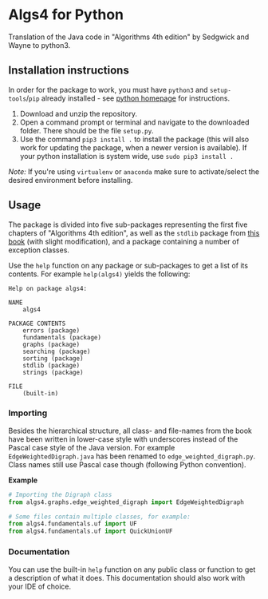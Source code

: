 # Algs4 for Python

Translation of the Java code in "Algorithms 4th edition" by Sedgwick and Wayne to python3.



## Installation instructions

In order for the package to work, you must have `python3` and `setup-tools`/`pip` already installed - see [python homepage](https://python.org) for instructions.

1. Download and unzip the repository.
2. Open a command prompt or terminal and navigate to the downloaded folder. There should be the file `setup.py`.
3. Use the command `pip3 install .` to install the package (this will also work for updating the package, when a newer version is available).  If your python installation is system wide, use `sudo pip3 install .`

*Note:* If you're using `virtualenv` or `anaconda` make sure to activate/select the desired environment before installing.



## Usage

The package is divided into five sub-packages representing the first five chapters of "Algorithms 4th edition", as well as the `stdlib` package from [this book](https://introcs.cs.princeton.edu/python/code/) (with slight modification), and a package containing a number of exception classes. 

Use the `help` function on any package or sub-packages to get a list of its contents. For example `help(algs4)` yields the following:

```
Help on package algs4:

NAME
    algs4

PACKAGE CONTENTS
    errors (package)
    fundamentals (package)
    graphs (package)
    searching (package)
    sorting (package)
    stdlib (package)
    strings (package)

FILE
    (built-in)
```



### Importing

Besides the hierarchical structure, all class- and file-names from the book have been written in lower-case style with underscores instead of the Pascal case style of the Java version. For example `EdgeWeightedDigraph.java` has been renamed to `edge_weighted_digraph.py`. Class names still use Pascal case though (following Python convention).

**Example**

```python
# Importing the Digraph class 
from algs4.graphs.edge_weighted_digraph import EdgeWeightedDigraph

# Some files contain multiple classes, for example:
from algs4.fundamentals.uf import UF
from algs4.fundamentals.uf import QuickUnionUF
```



### Documentation

You can use the built-in `help` function on any public class or function to get a description of what it does. This documentation should also work with your IDE of choice.
